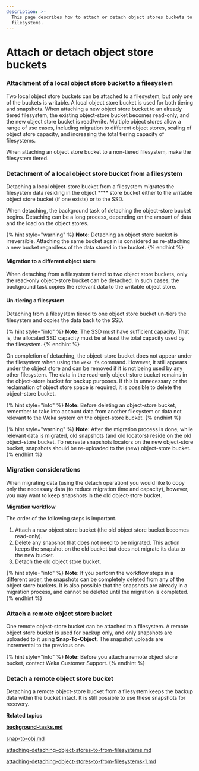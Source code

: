 ```yaml
---
description: >-
  This page describes how to attach or detach object stores buckets to or from
  filesystems.
---
```


# Attach or detach object store buckets

### Attachment of a local object store bucket to a filesystem

Two local object store buckets can be attached to a filesystem, but only one of the buckets is writable. A local object store bucket is used for both tiering and snapshots. When attaching a new object store bucket to an already tiered filesystem, the existing object-store bucket becomes read-only, and the new object store bucket is read/write. Multiple object stores allow a range of use cases, including migration to different object stores, scaling of object store capacity, and increasing the total tiering capacity of filesystems.

When attaching an object store bucket to a non-tiered filesystem, make the filesystem tiered.

### Detachment of a local object store bucket from a filesystem

Detaching a local object-store bucket from a filesystem migrates the filesystem data residing in the object **** store bucket either to the writable object store bucket (if one exists) or to the SSD.

When detaching, the background task of detaching the object-store bucket begins. Detaching can be a long process, depending on the amount of data and the load on the object stores.

{% hint style="warning" %}
**Note:** Detaching an object store bucket is irreversible. Attaching the same bucket again is considered as re-attaching a new bucket regardless of the data stored in the bucket.
{% endhint %}

#### Migration to a different object store

When detaching from a filesystem tiered to two object store buckets, only the read-only object-store bucket can be detached. In such cases, the background task copies the relevant data to the writable object store.

#### Un-tiering a filesystem

Detaching from a filesystem tiered to one object store bucket un-tiers the filesystem and copies the data back to the SSD.

{% hint style="info" %}
**Note:** The SSD must have sufficient capacity. That is, the allocated SSD capacity must be at least the total capacity used by the filesystem.
{% endhint %}

On completion of detaching, the object-store bucket does not appear under the filesystem when using the `weka fs` command. However, it still appears under the object store and can be removed if it is not being used by any other filesystem. The data in the read-only object-store bucket remains in the object-store bucket for backup purposes. If this is unnecessary or the reclamation of object store space is required, it is possible to delete the object-store bucket.

{% hint style="info" %}
**Note:** Before deleting an object-store bucket, remember to take into account data from another filesystem or data not relevant to the Weka system on the object-store bucket.
{% endhint %}

{% hint style="warning" %}
**Note:** After the migration process is done, while relevant data is migrated, old snapshots (and old locators) reside on the old object-store bucket. To recreate snapshots locators on the new object-store bucket, snapshots should be re-uploaded to the (new) object-store bucket.
{% endhint %}

### Migration considerations

When migrating data (using the detach operation) you would like to copy only the necessary data (to reduce migration time and capacity), however, you may want to keep snapshots in the old object-store bucket.

**Migration workflow**

The order of the following steps is important.&#x20;

1. Attach a new object store bucket (the old object store bucket becomes read-only).
2. Delete any snapshot that does not need to be migrated. This action keeps the snapshot on the old bucket but does not migrate its data to the new bucket.
3. Detach the old object store bucket.

{% hint style="info" %}
**Note**: If you perform the workflow steps in a different order, the snapshots can be completely deleted from any of the object store buckets. It is also possible that the snapshots are already in a migration process, and cannot be deleted until the migration is completed.
{% endhint %}

### Attach a remote object store bucket

One remote object-store bucket can be attached to a filesystem.  A remote object store bucket is used for backup only, and only snapshots are uploaded to it using **Snap-To-Object**. The snapshot uploads are incremental to the previous one.&#x20;

{% hint style="info" %}
**Note:** Before you attach a remote object store bucket, contact Weka Customer Support.&#x20;
{% endhint %}

### Detach a remote object store bucket

Detaching a remote object-store bucket from a filesystem keeps the backup data within the bucket intact. It is still possible to use these snapshots for recovery.



**Related topics**

****[background-tasks.md](../../usage/background-tasks.md "mention")****

[snap-to-obj.md](../snap-to-obj.md "mention")

[attaching-detaching-object-stores-to-from-filesystems.md](attaching-detaching-object-stores-to-from-filesystems.md "mention")

[attaching-detaching-object-stores-to-from-filesystems-1.md](attaching-detaching-object-stores-to-from-filesystems-1.md "mention")
